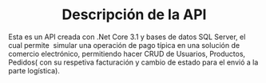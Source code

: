 <h1 style="text-align: center;"><strong>Descripci&oacute;n de la API</strong></h1>
<p>Esta es un API creada con&nbsp;<yt-formatted-string force-default-style="" class="style-scope ytd-video-primary-info-renderer">.Net Core 3.1 y bases de datos SQL Server, el cual permite&nbsp; simular una operaci&oacute;n de pago t&iacute;pica en una soluci&oacute;n de comercio electr&oacute;nico, permitiendo hacer CRUD de Usuarios, Productos, Pedidos( con su respetiva facturaci&oacute;n y cambio de estado para el envi&oacute; a la parte log&iacute;stica).</yt-formatted-string></p>
<p></p>
<p></p>
<p></p>
<p></p>
